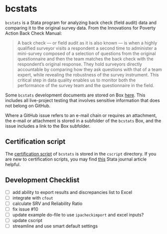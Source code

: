 bcstats
=======

`bcstats` is a Stata program for analyzing back check (field audit) data and comparing it to the original survey data. From the Innovations for Poverty Action Back Check Manual:

> A back check &mdash; or field audit as it is also known &mdash; is when a highly qualified surveyor visits a respondent a second time to administer a mini-survey composed of a selection of questions from the original questionnaire and then the team matches the back check with the respondent’s original response. They hold surveyors directly accountable by comparing how they ask questions with that of a team expert, while revealing the robustness of the survey instrument. This critical step in data quality enables us to monitor both the performance of the survey team and the questionnaire in the field.

Some `bcstats` development documents are stored on Box [here](https://ipastorage.box.com/bcstats-develop). This includes all live-project testing that involves sensitive information that does not belong on GitHub.

Where a GitHub issue refers to an e-mail chain or requires an attachment, the e-mail or attachment is stored in a subfolder of the `bcstats` Box, and the issue includes a link to the Box subfolder.

Certification script
--------------------

The [certification script](http://www.stata.com/help.cgi?cscript) of `bcstats` is stored in the `cscript` directory. If you are new to certification scripts, you may find [this](http://www.stata-journal.com/sjpdf.html?articlenum=pr0001) Stata journal article helpful.


Development Checklist
---------------------

- [ ] add ability to export results and discrepancies list to Excel
- [ ] integrate with `cfout`
- [ ] calculate SRV and Reliability Ratio
- [ ] fix issue #10
- [ ] update example do-file to use `ipacheckimport` and excel inputs?
- [ ] update cscript
- [ ] streamline and use smart default settings

